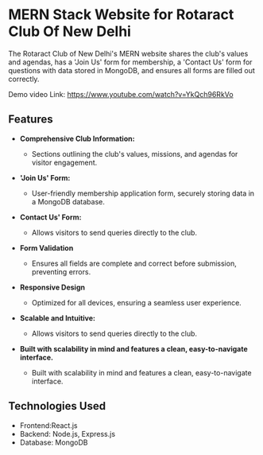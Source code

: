 # MERN Stack Website for Rotaract Club Of New Delhi
The Rotaract Club of New Delhi's MERN website shares the club's values and agendas, has a 'Join Us' form for membership, a 'Contact Us' form for questions with data stored in MongoDB, and ensures all forms are filled out correctly.

Demo video Link: https://www.youtube.com/watch?v=YkQch96RkVo

## Features

- **Comprehensive Club Information:**
  - Sections outlining the club's values, missions, and agendas for visitor engagement.
  
- **'Join Us' Form:**
  - User-friendly membership application form, securely storing data in a MongoDB database.

- **Contact Us' Form:**
  - Allows visitors to send queries directly to the club.
 
- **Form Validation**
  - Ensures all fields are complete and correct before submission, preventing errors.
 
- **Responsive Design**
  - Optimized for all devices, ensuring a seamless user experience.
 
- **Scalable and Intuitive:**
  - Allows visitors to send queries directly to the club.
 
- **Built with scalability in mind and features a clean, easy-to-navigate interface.**
  - Built with scalability in mind and features a clean, easy-to-navigate interface.
  

## Technologies Used

- Frontend:React.js
- Backend: Node.js, Express.js
- Database: MongoDB

